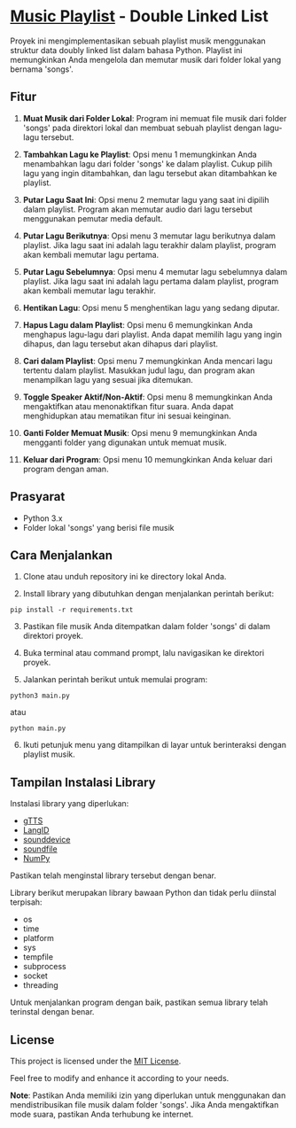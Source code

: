 # [Music Playlist](https://github.com/tantowijh/Music-Playlist) - Double Linked List

Proyek ini mengimplementasikan sebuah playlist musik menggunakan struktur data doubly linked list dalam bahasa Python. Playlist ini memungkinkan Anda mengelola dan memutar musik dari folder lokal yang bernama 'songs'.

## Fitur

1. **Muat Musik dari Folder Lokal**: Program ini memuat file musik dari folder 'songs' pada direktori lokal dan membuat sebuah playlist dengan lagu-lagu tersebut.

2. **Tambahkan Lagu ke Playlist**: Opsi menu 1 memungkinkan Anda menambahkan lagu dari folder 'songs' ke dalam playlist. Cukup pilih lagu yang ingin ditambahkan, dan lagu tersebut akan ditambahkan ke playlist.

3. **Putar Lagu Saat Ini**: Opsi menu 2 memutar lagu yang saat ini dipilih dalam playlist. Program akan memutar audio dari lagu tersebut menggunakan pemutar media default.

4. **Putar Lagu Berikutnya**: Opsi menu 3 memutar lagu berikutnya dalam playlist. Jika lagu saat ini adalah lagu terakhir dalam playlist, program akan kembali memutar lagu pertama.

5. **Putar Lagu Sebelumnya**: Opsi menu 4 memutar lagu sebelumnya dalam playlist. Jika lagu saat ini adalah lagu pertama dalam playlist, program akan kembali memutar lagu terakhir.

6. **Hentikan Lagu**: Opsi menu 5 menghentikan lagu yang sedang diputar.

7. **Hapus Lagu dalam Playlist**: Opsi menu 6 memungkinkan Anda menghapus lagu-lagu dari playlist. Anda dapat memilih lagu yang ingin dihapus, dan lagu tersebut akan dihapus dari playlist.

8. **Cari dalam Playlist**: Opsi menu 7 memungkinkan Anda mencari lagu tertentu dalam playlist. Masukkan judul lagu, dan program akan menampilkan lagu yang sesuai jika ditemukan.

9. **Toggle Speaker Aktif/Non-Aktif**: Opsi menu 8 memungkinkan Anda mengaktifkan atau menonaktifkan fitur suara. Anda dapat menghidupkan atau mematikan fitur ini sesuai keinginan.

10. **Ganti Folder Memuat Musik**: Opsi menu 9 memungkinkan Anda mengganti folder yang digunakan untuk memuat musik.

10. **Keluar dari Program**: Opsi menu 10 memungkinkan Anda keluar dari program dengan aman.

## Prasyarat

- Python 3.x
- Folder lokal 'songs' yang berisi file musik

## Cara Menjalankan

1. Clone atau unduh repository ini ke directory lokal Anda.

2. Install library yang dibutuhkan dengan menjalankan perintah berikut:

```
pip install -r requirements.txt
```

3. Pastikan file musik Anda ditempatkan dalam folder 'songs' di dalam direktori proyek.

4. Buka terminal atau command prompt, lalu navigasikan ke direktori proyek.

5. Jalankan perintah berikut untuk memulai program:

```
python3 main.py
```
atau
```
python main.py
```

6. Ikuti petunjuk menu yang ditampilkan di layar untuk berinteraksi dengan playlist musik.

## Tampilan Instalasi Library

Instalasi library yang diperlukan:

- [gTTS](https://gtts.readthedocs.io/en/latest/)
- [LangID](https://pypi.org/project/langid/)
- [sounddevice](https://python-sounddevice.readthedocs.io/en/latest/)
- [soundfile](https://pypi.org/project/SoundFile/)
- [NumPy](https://numpy.org/doc/)

Pastikan telah menginstal library tersebut dengan benar.

Library berikut merupakan library bawaan Python dan tidak perlu diinstal terpisah:

- os
- time
- platform
- sys
- tempfile
- subprocess
- socket
- threading

Untuk menjalankan program dengan baik, pastikan semua library telah terinstal dengan benar.

## License

This project is licensed under the [MIT License](LICENSE).

Feel free to modify and enhance it according to your needs.

**Note**: Pastikan Anda memiliki izin yang diperlukan untuk menggunakan dan mendistribusikan file musik dalam folder 'songs'. Jika Anda mengaktifkan mode suara, pastikan Anda terhubung ke internet.